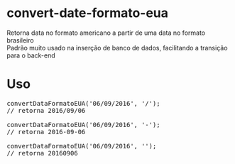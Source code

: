 # convert-date-formato-eua
Retorna data no formato americano a partir de uma data no formato brasileiro <br>
Padrão muito usado na inserção de banco de dados, facilitando a transição para o back-end

# Uso
<pre>
convertDataFormatoEUA('06/09/2016', '/');   
// retorna 2016/09/06

convertDataFormatoEUA('06/09/2016', '-');   
// retorna 2016-09-06

convertDataFormatoEUA('06/09/2016', '');   
// retorna 20160906

</pre>



